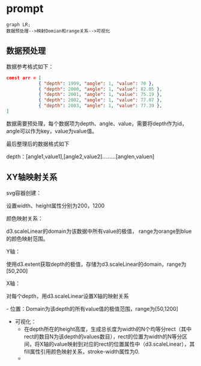 # prompt

```mermaid
graph LR;
数据预处理-->映射Domian和range关系-->可视化
```

## 数据预处理

数据参考格式如下：

```json
const arr = [
            { "depth": 1999, "angle": 1, "value": 70 },
            { "depth": 2000, "angle": 1, "value": 82.05 },
            { "depth": 2001, "angle": 1, "value": 75.19 },
            { "depth": 2002, "angle": 1, "value": 77.07 },
            { "depth": 2003, "angle": 1, "value": 77.39 },
]
```

数据需要预处理，每个数据项为depth、angle、value，需要将depth作为id，angle可以作为key，value为value值。

最后整理后的数据格式如下

depth：[angle1,value1],[angle2,value2].........[anglen,valuen]

## XY轴映射关系

svg容器创建：

设置width、height属性分别为200，1200

颜色映射关系：

d3.scaleLinear的domain为该数据中所有value的极值， range为orange到blue的颜色映射范围。

Y轴：

使用d3.extent获取depth的极值，存储为d3.scaleLinear的domain，range为[50,200]

X轴：

对每个depth，用d3.scaleLinear设置X轴的映射关系

\- 位置：Domain为该depth的所有value值的极值范围，range为[50,1200]

- 可视化：
  - 在depth所在的height高度，生成总长度为width的N个均等分rect（其中rect的数目N为该depth的values数目），rect的位置为width的N等分区间，将X轴的value映射到对应的rect的位置属性中（d3.scaleLinear），其fill属性引用颜色映射关系，stroke-width属性为0.
  - 